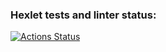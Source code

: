 ### Hexlet tests and linter status:
[![Actions Status](https://github.com/mixedrays/js-oop-project-lvl1/workflows/hexlet-check/badge.svg)](https://github.com/mixedrays/js-oop-project-lvl1/actions)
